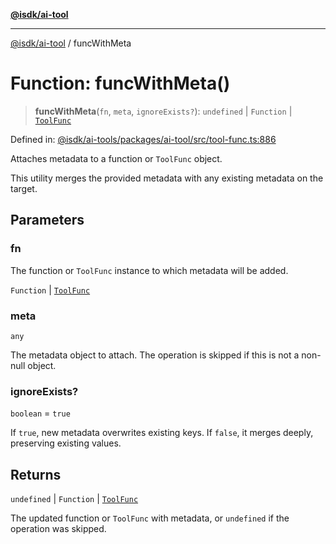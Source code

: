 [**@isdk/ai-tool**](../README.md)

***

[@isdk/ai-tool](../globals.md) / funcWithMeta

# Function: funcWithMeta()

> **funcWithMeta**(`fn`, `meta`, `ignoreExists?`): `undefined` \| `Function` \| [`ToolFunc`](../classes/ToolFunc.md)

Defined in: [@isdk/ai-tools/packages/ai-tool/src/tool-func.ts:886](https://github.com/isdk/ai-tool.js/blob/e883e341c67e937e7d3a3e95e8bc56844896f5a3/src/tool-func.ts#L886)

Attaches metadata to a function or `ToolFunc` object.

This utility merges the provided metadata with any existing metadata on the target.

## Parameters

### fn

The function or `ToolFunc` instance to which metadata will be added.

`Function` | [`ToolFunc`](../classes/ToolFunc.md)

### meta

`any`

The metadata object to attach. The operation is skipped if this is not a non-null object.

### ignoreExists?

`boolean` = `true`

If `true`, new metadata overwrites existing keys. If `false`, it merges deeply, preserving existing values.

## Returns

`undefined` \| `Function` \| [`ToolFunc`](../classes/ToolFunc.md)

The updated function or `ToolFunc` with metadata, or `undefined` if the operation was skipped.
